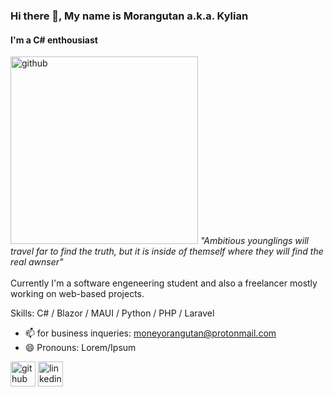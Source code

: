 ### Hi there 👋, My name is Morangutan a.k.a. Kylian
#### I'm a C# enthousiast
<img src="https://lp-cms-production.s3.amazonaws.com/public/image_browser/Pairi-Daiza.jpg" alt='github' height='300'>
<i>"Ambitious younglings will travel far to find the truth, but it is inside of themself where they will find the real awnser"</i>
<br/><br/>
Currently I'm a software engeneering student and also a freelancer mostly working on web-based projects.

Skills: C# / Blazor / MAUI / Python / PHP / Laravel

- 📫 for business inqueries: moneyorangutan@protonmail.com 
- 😄 Pronouns: Lorem/Ipsum 


[<img src='https://cdn.jsdelivr.net/npm/simple-icons@3.0.1/icons/github.svg' alt='github' height='40'>](https://github.com/Morangutan)  [<img src='https://cdn.jsdelivr.net/npm/simple-icons@3.0.1/icons/linkedin.svg' alt='linkedin' height='40'>](https://www.linkedin.com/in/https://www.linkedin.com/in/kylian-huerta-77a592204//)  

